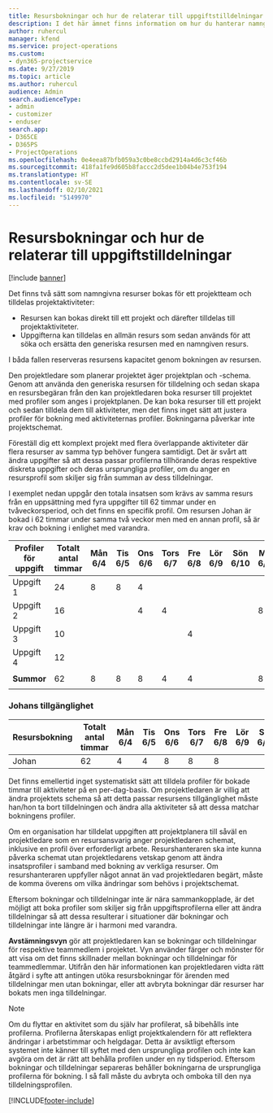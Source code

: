 ```yaml
---
title: Resursbokningar och hur de relaterar till uppgiftstilldelningar
description: I det här ämnet finns information om hur du hanterar namngivna resurser, resursbokningar och aktivitetstilldelningar samt hur de relaterar till varandra.
author: ruhercul
manager: kfend
ms.service: project-operations
ms.custom:
- dyn365-projectservice
ms.date: 9/27/2019
ms.topic: article
ms.author: ruhercul
audience: Admin
search.audienceType:
- admin
- customizer
- enduser
search.app:
- D365CE
- D365PS
- ProjectOperations
ms.openlocfilehash: 0e4eea87bfb059a3c0be8ccbd2914a4d6c3cf46b
ms.sourcegitcommit: 418fa1fe9d605b8faccc2d5dee1b04b4e753f194
ms.translationtype: HT
ms.contentlocale: sv-SE
ms.lasthandoff: 02/10/2021
ms.locfileid: "5149970"
---
```

# <a name="resource-bookings-and-how-they-relate-to-task-assignments"></a>Resursbokningar och hur de relaterar till uppgiftstilldelningar

[!include [banner](../includes/psa-now-project-operations.md)]

Det finns två sätt som namngivna resurser bokas för ett projektteam och tilldelas projektaktiviteter:

- Resursen kan bokas direkt till ett projekt och därefter tilldelas till projektaktiviteter.
- Uppgifterna kan tilldelas en allmän resurs som sedan används för att söka och ersätta den generiska resursen med en namngiven resurs. 

I båda fallen reserveras resursens kapacitet genom bokningen av resursen.

Den projektledare som planerar projektet äger projektplan och -schema. Genom att använda den generiska resursen för tilldelning och sedan skapa en resursbegäran från den kan projektledaren boka resurser till projektet med profiler som anges i projektplanen. De kan boka resurser till ett projekt och sedan tilldela dem till aktiviteter, men det finns inget sätt att justera profiler för bokning med aktiviteternas profiler. Bokningarna påverkar inte projektschemat.

Föreställ dig ett komplext projekt med flera överlappande aktiviteter där flera resurser av samma typ behöver fungera samtidigt. Det är svårt att ändra uppgifter så att dessa passar profilerna tillhörande deras respektive diskreta uppgifter och deras ursprungliga profiler, om du anger en resursprofil som skiljer sig från summan av dess tilldelningar.

I exemplet nedan uppgår den totala insatsen som krävs av samma resurs från en uppsättning med fyra uppgifter till 62 timmar under en tvåveckorsperiod, och det finns en specifik profil. Om resursen Johan är bokad i 62 timmar under samma två veckor men med en annan profil, så är krav och bokning i enlighet med varandra.

| **Profiler för uppgift**    | **Totalt antal timmar** | Mån 6/4 | Tis 6/5 | Ons 6/6 | Tors 6/7 | Fre 6/8 | Lör 6/9 | Sön 6/10 | Mån 6/11 | Tis 6/12 | Ons 6/13 | Tors 6/14 | Fre 6/15 |
|----------------------|-----------------|--------|--------|--------|--------|--------|--------|---------|---------|---------|---------|---------|---------|
| Uppgift 1               | 24              | 8      | 8      | 4      |        |        |        |         |         |         | 4       |         |         |
| Uppgift 2               | 16              |        |        | 4      | 4      |        |        |         | 8       |         |         |         |         |
| Uppgift 3               | 10              |        |        |        |        | 4      |        |         |         | 4       |         | 2       |         |
| Uppgift 4               | 12              |        |        |        |        |        |        |         |         |         | 4       |         | 8       |
|                      |                 |        |        |        |        |        |        |         |         |         |         |         |         |
| **Summor**           | 62              | 8      | 8      | 8      | 4      | 4      |        |         | 8       | 4       | 8       | 2       | 8       |
|                      |                 |        |        |        |        |        |        |         |         |         |         |

### <a name="bobs-availability"></a>Johans tillgänglighet
| **Resursbokning** | **Totalt antal timmar** | Mån 6/4 | Tis 6/5 | Ons 6/6 | Tors 6/7 | Fre 6/8 | Lör 6/9 | Sön 6/10 | Mån 6/11 | Tis 6/12 | Ons 6/13 | Tors 6/14 | Fre 6/15 |
|------------------------|-----------------|--------|--------|--------|--------|--------|--------|---------|---------|---------|---------|---------|---------|
| Johan                    | 62              | 4      | 4      | 8      | 8      | 8      |        |         | 4       | 4       | 8       | 8       | 6       |

Det finns emellertid inget systematiskt sätt att tilldela profiler för bokade timmar till aktiviteter på en per-dag-basis. Om projektledaren är villig att ändra projektets schema så att detta passar resursens tillgänglighet måste han/hon ta bort tilldelningen och ändra alla aktiviteter så att dessa matchar bokningens profiler.

Om en organisation har tilldelat uppgiften att projektplanera till såväl en projektledare som en resursansvarig anger projektledaren schemat, inklusive en profil över erforderligt arbete. Resurshanteraren ska inte kunna påverka schemat utan projektledarens vetskap genom att ändra insatsprofiler i samband med bokning av verkliga resurser. Om resurshanteraren uppfyller något annat än vad projektledaren begärt, måste de komma överens om vilka ändringar som behövs i projektschemat.

Eftersom bokningar och tilldelningar inte är nära sammankopplade, är det möjligt att boka profiler som skiljer sig från uppgiftsprofilerna eller att ändra tilldelningar så att dessa resulterar i situationer där bokningar och tilldelningar inte längre är i harmoni med varandra.

**Avstämningsvyn** gör att projektledaren kan se bokningar och tilldelningar för respektive teammedlem i projektet. Vyn använder färger och mönster för att visa om det finns skillnader mellan bokningar och tilldelningar för teammedlemmar. Utifrån den här informationen kan projektledaren vidta rätt åtgärd i syfte att antingen utöka resursbokningar för ärenden med tilldelningar men utan bokningar, eller att avbryta bokningar där resurser har bokats men inga tilldelningar.

> [!NOTE]
> Om du flyttar en aktivitet som du själv har profilerat, så bibehålls inte profilerna. Profilerna återskapas enligt projektkalendern för att reflektera ändringar i arbetstimmar och helgdagar. Detta är avsiktligt eftersom systemet inte känner till syftet med den ursprungliga profilen och inte kan avgöra om det är rätt att behålla profilen under en ny tidsperiod. Eftersom bokningar och tilldelningar separeras behåller bokningarna de ursprungliga profilerna för bokning. I så fall måste du avbryta och omboka till den nya tilldelningsprofilen.



[!INCLUDE[footer-include](../includes/footer-banner.md)]